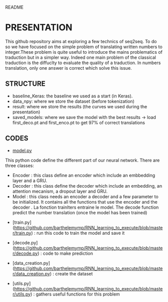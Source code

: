 README


# PRESENTATION

This github repository aims at exploring a few technics of seq2seq. To do so we have focused on the simple problem of translating written numbers to integer.These problem is quite useful to introduce the mains problematics of traduction but in a simpler way. Indeed one main problem of the classical traduction is the diffuclty to evaluate the quality of a traduction. In numbers translation, only one answer is correct which solve this issue.


## STRUCTURE

- baseline_Keras: the baseline we used as a start (in Keras).
- data_npy: where we store the dataset (before tokenization)
- result: where we store the results (the curves we used during the presentation)
- saved_models: where we save the model with the best results -> load first_deco.pt and first_enco.pt to get 97% of correct translations



## CODES
 
* [model.py](model.py)

This python code define the different part of our neural network. There are three classes:
- Encoder : this class define an encoder which include an embbedding layer and a GRU.
- Decoder : this class define the decoder which include an embedding, an attention mecanism, a dropout layer and GRU.
- Model : this class needs an encoder a decoder and a few parameter to be initialized. It contains all the functions that use the encoder and the decoder . La fonction trainIters entraine le model. The decode function predict the number translation (once the model has been trained)

* [train.py] (https://github.com/barthelemymp/RNN_learning_to_execute/blob/master/train.py) : run this code to train the model and save it

* [decode.py] (https://github.com/barthelemymp/RNN_learning_to_execute/blob/master/decode.py) : code to make prediction

* [data_creation.py] (https://github.com/barthelemymp/RNN_learning_to_execute/blob/master/data_creation.py) : create the dataset

* [utils.py] (https://github.com/barthelemymp/RNN_learning_to_execute/blob/master/utils.py) : gathers useful functions for this problem



